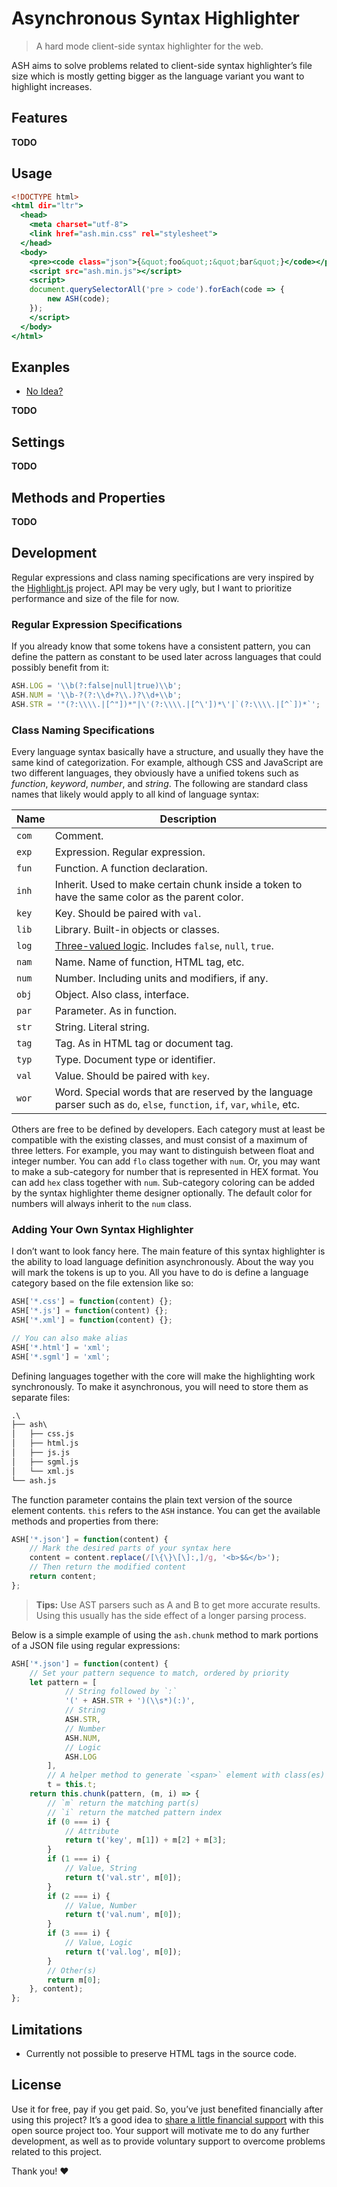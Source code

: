 Asynchronous Syntax Highlighter
===============================

> A hard mode client-side syntax highlighter for the web.

ASH aims to solve problems related to client-side syntax highlighter&rsquo;s file size which is mostly getting bigger as the language variant you want to highlight increases.

Features
--------

**TODO**

Usage
-----

~~~ .html
<!DOCTYPE html>
<html dir="ltr">
  <head>
    <meta charset="utf-8">
    <link href="ash.min.css" rel="stylesheet">
  </head>
  <body>
    <pre><code class="json">{&quot;foo&quot;:&quot;bar&quot;}</code></pre>
    <script src="ash.min.js"></script>
    <script>
    document.querySelectorAll('pre > code').forEach(code => {
        new ASH(code);
    });
    </script>
  </body>
</html>
~~~

Exanples
--------

 - [No Idea?](https://taufik-nurrohman.github.io/ash/ash.html)

**TODO**

Settings
--------

**TODO**

Methods and Properties
----------------------

**TODO**

Development
-----------

Regular expressions and class naming specifications are very inspired by the [Highlight.js](https://github.com/highlightjs/highlight.js) project. API may be very ugly, but I want to prioritize performance and size of the file for now.

### Regular Expression Specifications

If you already know that some tokens have a consistent pattern, you can define the pattern as constant to be used later across languages that could possibly benefit from it:

~~~ .js
ASH.LOG = '\\b(?:false|null|true)\\b';
ASH.NUM = '\\b-?(?:\\d+?\\.)?\\d+\\b';
ASH.STR = '"(?:\\\\.|[^"])*"|\'(?:\\\\.|[^\'])*\'|`(?:\\\\.|[^`])*`';
~~~

### Class Naming Specifications

Every language syntax basically have a structure, and usually they have the same kind of categorization. For example, although CSS and JavaScript are two different languages, they obviously have a unified tokens such as _function_, _keyword_, _number_, and _string_. The following are standard class names that likely would apply to all kind of language syntax:

Name | Description
---- | -----------
`com` | Comment.
`exp` | Expression. Regular expression.
`fun` | Function. A function declaration.
`inh` | Inherit. Used to make certain chunk inside a token to have the same color as the parent color.
`key` | Key. Should be paired with `val`.
`lib` | Library. Built-in objects or classes.
`log` | [Three-valued logic](https://en.m.wikipedia.org/wiki/Three-valued_logic). Includes `false`, `null`, `true`.
`nam` | Name. Name of function, HTML tag, etc.
`num` | Number. Including units and modifiers, if any.
`obj` | Object. Also class, interface.
`par` | Parameter. As in function.
`str` | String. Literal string.
`tag` | Tag. As in HTML tag or document tag.
`typ` | Type. Document type or identifier.
`val` | Value. Should be paired with `key`.
`wor` | Word. Special words that are reserved by the language parser such as `do`, `else`, `function`, `if`, `var`, `while`, etc.

Others are free to be defined by developers. Each category must at least be compatible with the existing classes, and must consist of a maximum of three letters. For example, you may want to distinguish between float and integer number. You can add `flo` class together with `num`. Or, you may want to make a sub-category for number that is represented in HEX format. You can add `hex` class together with `num`.  Sub-category coloring can be added by the syntax highlighter theme designer optionally. The default color for numbers will always inherit to the `num` class.

### Adding Your Own Syntax Highlighter

I don&rsquo;t want to look fancy here. The main feature of this syntax highlighter is the ability to load language definition asynchronously. About the way you will mark the tokens is up to you. All you have to do is define a language category based on the file extension like so:

~~~ .js
ASH['*.css'] = function(content) {};
ASH['*.js'] = function(content) {};
ASH['*.xml'] = function(content) {};

// You can also make alias
ASH['*.html'] = 'xml';
ASH['*.sgml'] = 'xml';
~~~

Defining languages together with the core will make the highlighting work synchronously. To make it asynchronous, you will need to store them as separate files:

~~~ .txt
.\
├── ash\
│   ├── css.js
│   ├── html.js
│   ├── js.js
│   ├── sgml.js
│   └── xml.js
└── ash.js
~~~

The function parameter contains the plain text version of the source element contents. `this` refers to the `ASH` instance. You can get the available methods and properties from there:

~~~ .js
ASH['*.json'] = function(content) {
    // Mark the desired parts of your syntax here
    content = content.replace(/[\{\}\[\]:,]/g, '<b>$&</b>');
    // Then return the modified content
    return content;
};
~~~

> **Tips:** Use AST parsers such as A and B to get more accurate results. Using this usually has the side effect of a longer parsing process.

Below is a simple example of using the `ash.chunk` method to mark portions of a JSON file using regular expressions:

~~~ .js
ASH['*.json'] = function(content) {
    // Set your pattern sequence to match, ordered by priority
    let pattern = [
            // String followed by `:`
            '(' + ASH.STR + ')(\\s*)(:)',
            // String
            ASH.STR,
            // Number
            ASH.NUM,
            // Logic
            ASH.LOG
        ],
        // A helper method to generate `<span>` element with class(es)
        t = this.t;
    return this.chunk(pattern, (m, i) => {
        // `m` return the matching part(s)
        // `i` return the matched pattern index
        if (0 === i) {
            // Attribute
            return t('key', m[1]) + m[2] + m[3];
        }
        if (1 === i) {
            // Value, String
            return t('val.str', m[0]);
        }
        if (2 === i) {
            // Value, Number
            return t('val.num', m[0]);
        }
        if (3 === i) {
            // Value, Logic
            return t('val.log', m[0]);
        }
        // Other(s)
        return m[0];
    }, content);
};
~~~

Limitations
-----------

 - Currently not possible to preserve HTML tags in the source code.

License
-------

Use it for free, pay if you get paid. So, you’ve just benefited financially after using this project? It’s a good idea to [share a little financial support](https://paypal.me/tatautaufik) with this open source project too. Your support will motivate me to do any further development, as well as to provide voluntary support to overcome problems related to this project.

Thank you! ❤️
